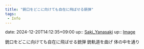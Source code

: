 ```yaml
---
title: "銃口をどこに向けても自在に飛ばせる銃弾"
tags:
 - Info
---
```


date: 2024-12-20T14:12:35+09:00
up:: [Saki_Yanasaki](Bar/Novel/Nacaria/Saki_Yanasaki.md)
up:: [Image](Bar/Novel/Topics/Image.md)

銃口をどこに向けても自在に飛ばせる銃弾
銃軌道を曲げ
体の中を通り

